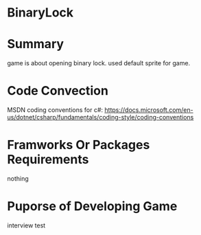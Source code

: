 # BinaryLock

# Summary
game is about opening binary lock.
used default sprite for game.


# Code Convection
MSDN coding conventions for c#:
https://docs.microsoft.com/en-us/dotnet/csharp/fundamentals/coding-style/coding-conventions

# Framworks Or Packages Requirements
nothing

# Puporse of Developing Game 
interview test

